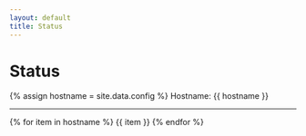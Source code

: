 ```yaml
---
layout: default
title: Status
---
```


# Status

{% assign hostname = site.data.config %}
Hostname: {{ hostname }}

---

{% for item in hostname %}
{{ item }}
{% endfor %}

